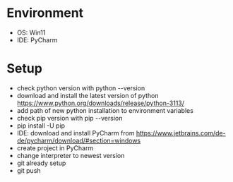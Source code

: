 # Environment

- OS: Win11
- IDE: PyCharm

# Setup

- check python version with python --version
- download and install the latest version of python https://www.python.org/downloads/release/python-3113/
- add path of new python installation to environment variables
- check pip version with pip --version
- pip install -U pip
- IDE: download and install PyCharm from https://www.jetbrains.com/de-de/pycharm/download/#section=windows
- create project in PyCharm
- change interpreter to newest version
- git already setup
- git push